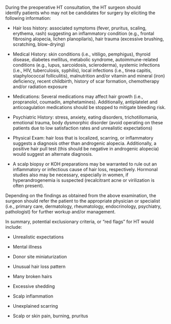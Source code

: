 During the preoperative HT consultation, the HT surgeon should identify patients who may not be candidates for surgery by eliciting the following information:

- Hair loss history: associated symptoms (fever, pruritus, scaling, erythema, rash) suggesting an inflammatory condition (e.g., frontal fibrosing alopecia, lichen planopilaris), hair trauma (excessive brushing, scratching, blow-drying)

- Medical History: skin conditions (i.e., vitiligo, pemphigus), thyroid disease, diabetes mellitus, metabolic syndrome, autoimmune-related conditions (e.g., lupus, sarcoidosis, scleroderma), systemic infections (i.e., HIV, tuberculosis, syphilis), local infections (i.e., tinea capitis, staphylococcal folliculitis), malnutrition and/or vitamin and mineral (iron) deficiency, recent childbirth, history of scar formation, chemotherapy and/or radiation exposure

- Medications: Several medications may affect hair growth (i.e., propranolol, coumadin, amphetamines). Additionally, antiplatelet and anticoagulation medications should be stopped to mitigate bleeding risk.

- Psychiatric History: stress, anxiety, eating disorders, trichotillomania, emotional trauma, body dysmorphic disorder (avoid operating on these patients due to low satisfaction rates and unrealistic expectations)

- Physical Exam: hair loss that is localized, scarring, or inflammatory suggests a diagnosis other than androgenic alopecia. Additionally, a positive hair pull test (this should be negative in androgenic alopecia) would suggest an alternate diagnosis.

- A scalp biopsy or KOH preparations may be warranted to rule out an inflammatory or infectious cause of hair loss, respectively. Hormonal studies also may be necessary, especially in women, if hyperandrogenemia is suspected (recalcitrant acne or virilization is often present).

Depending on the findings as obtained from the above examination, the surgeon should refer the patient to the appropriate physician or specialist (i.e., primary care, dermatology, rheumatology, endocrinology, psychiatry, pathologist) for further workup and/or management.

In summary, potential exclusionary criteria, or “red flags” for HT would include:

- Unrealistic expectations

- Mental illness

- Donor site miniaturization

- Unusual hair loss pattern

- Many broken hairs

- Excessive shedding

- Scalp inflammation

- Unexplained scarring

- Scalp or skin pain, burning, pruritus